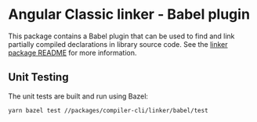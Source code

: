# Angular Classic linker - Babel plugin

This package contains a Babel plugin that can be used to find and link partially compiled declarations in library source code.
See the [linker package README](../README.md) for more information.

## Unit Testing

The unit tests are built and run using Bazel:

```bash
yarn bazel test //packages/compiler-cli/linker/babel/test
```
